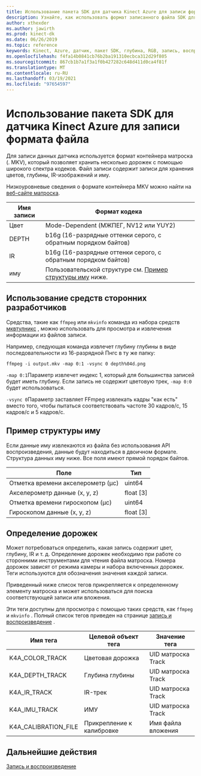 ```yaml
---
title: Использование пакета SDK для датчика Kinect Azure для записи формата файла
description: Узнайте, как использовать формат записанного файла SDK для датчика Kinect для Azure.
author: xthexder
ms.author: jawirth
ms.prod: kinect-dk
ms.date: 06/26/2019
ms.topic: reference
keywords: Kinect, Azure, датчик, пакет SDK, глубина, RGB, запись, воспроизведение, матроска, MKV
ms.openlocfilehash: f4fa14b0841cb76b2ba191310ecbca312d29f805
ms.sourcegitcommit: 867cb1b7a1f3a1f0b427282c648d411d0ca4f81f
ms.translationtype: MT
ms.contentlocale: ru-RU
ms.lasthandoff: 03/19/2021
ms.locfileid: "97654597"
---
```

# <a name="use-azure-kinect-sensor-sdk-to-record-file-format"></a>Использование пакета SDK для датчика Kinect Azure для записи формата файла

Для записи данных датчика используется формат контейнера матроска (. MKV), который позволяет хранить несколько дорожек с помощью широкого спектра кодеков. Файл записи содержит записи для хранения цветов, глубины, IR-изображений и иму.

Низкоуровневые сведения о формате контейнера MKV можно найти на [веб-сайте матроска](https://www.matroska.org/index.html).

| Имя записи | Формат кодека                          |
|------------|---------------------------------------|
| Цвет      | Mode-Dependent (МЖПЕГ, NV12 или YUY2) |
| DEPTH      | b16g (16-разрядные оттенки серого, с обратным порядком байтов)   |
| IR         | b16g (16-разрядные оттенки серого, с обратным порядком байтов)   |
| иму        | Пользовательской структуре см. [Пример структуры иму](record-file-format.md#imu-sample-structure) ниже. |

## <a name="using-third-party-tools"></a>Использование средств сторонних разработчиков

Средства, такие как `ffmpeg` или `mkvinfo` команда из набора средств [мквтулникс](https://mkvtoolnix.download/) , можно использовать для просмотра и извлечения информации из файлов записи.

Например, следующая команда извлечет глубину глубины в виде последовательности из 16-разрядной Пнгс в ту же папку:

```
ffmpeg -i output.mkv -map 0:1 -vsync 0 depth%04d.png
```

`-map 0:1`Параметр извлечет индекс 1, который для большинства записей будет иметь глубину. Если запись не содержит цветовую трек, `-map 0:0` будет использоваться.

`-vsync 0`Параметр заставляет FFmpeg извлекать кадры "как есть" вместо того, чтобы пытаться соответствовать частоте 30 кадров/с, 15 кадров/с и 5 кадров/с.

## <a name="imu-sample-structure"></a>Пример структуры иму

Если данные иму извлекаются из файла без использования API воспроизведения, данные будут находиться в двоичном формате.
Структура данных иму ниже. Все поля имеют прямой порядок байтов.

| Поле                        | Тип     |
|------------------------------|----------|
| Отметка времени акселерометр (μс) | uint64   |
| Акселерометр данные (x, y, z) | float [3] |
| Отметка времени гироскопом (μс)     | uint64   |
| Гироскопом данные (x, y, z)     | float [3] |

## <a name="identifying-tracks"></a>Определение дорожек

Может потребоваться определить, какая запись содержит цвет, глубину, IR и т. д. Определение дорожек необходимо при работе со сторонними инструментами для чтения файла матроска.
Номера дорожек зависят от режима камеры и набора включенных дорожек. Теги используются для обозначения значения каждой записи.

Приведенный ниже список тегов прикрепляется к определенному элементу матроска и может использоваться для поиска соответствующей записи или вложения.

Эти теги доступны для просмотра с помощью таких средств, как `ffmpeg` и `mkvinfo` .
Полный список тегов приведен на странице [запись и воспроизведение](record-playback-api.md) .

| Имя тега             | Целевой объект тега             | Значение тега             |
|----------------------|------------------------|-----------------------|
| K4A_COLOR_TRACK      | Цветовая дорожка            | UID матроска Track    |
| K4A_DEPTH_TRACK      | Глубина глубины            | UID матроска Track    |
| K4A_IR_TRACK         | IR-трек               | UID матроска Track    |
| K4A_IMU_TRACK        | ИМУ              | UID матроска Track    |
| K4A_CALIBRATION_FILE | Прикрепление к калибровке | Имя файла вложения   |

## <a name="next-steps"></a>Дальнейшие действия

[Запись и воспроизведение](record-playback-api.md)
